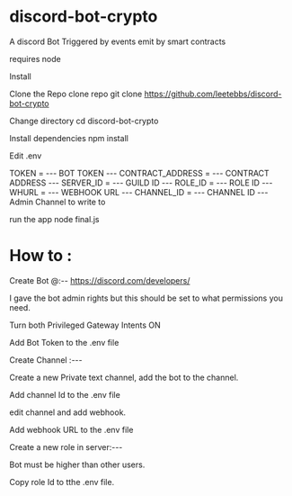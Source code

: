 # discord-bot-crypto
A discord Bot  Triggered by events emit by smart contracts

requires node


Install

Clone the Repo
clone repo  git clone https://github.com/leetebbs/discord-bot-crypto

Change directory
cd discord-bot-crypto

Install dependencies
npm install

Edit .env

TOKEN = --- BOT TOKEN ---
CONTRACT_ADDRESS = --- CONTRACT ADDRESS ---
SERVER_ID = --- GUILD ID ---
ROLE_ID = --- ROLE ID ---
WHURL = --- WEBHOOK URL --- 
CHANNEL_ID = --- CHANNEL ID --- Admin Channel to write to


run the app
node final.js


# How to :

Create Bot @:--
https://discord.com/developers/ 

I gave the bot admin rights but this should be set to what permissions you need.

Turn both Privileged Gateway Intents  ON

Add Bot Token to the .env file

Create Channel :---

Create a new Private text channel, add the bot to the channel.

Add channel Id to the .env file

edit channel and add webhook.

Add webhook URL to the .env file

Create a new role in server:---

Bot must be higher than other users.

Copy role Id to tthe .env file.

